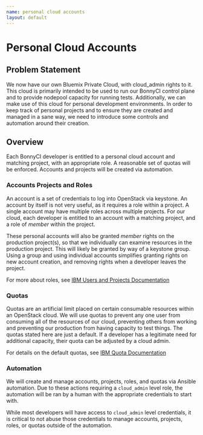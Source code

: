 ```yaml
---
name: personal cloud accounts
layout: default
---
```


# Personal Cloud Accounts

## Problem Statement

We now have our own Bluemix Private Cloud, with cloud_admin rights to it. This cloud is primarily intended to be used to run our BonnyCI control plane and to provide nodepool capacity for running tests. Additionally, we can make use of this cloud for personal development environments. In order to keep track of personal projects and to ensure they are created and managed in a sane way, we need to introduce some controls and automation around their creation.

## Overview

Each BonnyCI developer is entitled to a personal cloud account and matching project, with an appropriate role. A reasonable set of quotas will be enforced. Accounts and projects will be created via automation.

### Accounts Projects and Roles

An account is a set of credentials to log into OpenStack via keystone. An account by itself is not very useful, as it requires a role within a project. A single account may have multiple roles across multiple projects. For our cloud, each developer is entitled to an account with a matching project, and a role of _member_ within the project.

These personal accounts will also be granted _member_ rights on the production project(s), so that we individually can examine resources in the production project. This will likely be granted by way of a keystone group. Using a group and using individual accounts simplifies granting rights on new account creation, and removing rights when a developer leaves the project.

For more about roles, see [IBM Users and Projects Documentation](http://ibm-blue-box-help.github.io/help-documentation/keystone/Managing_Users_and_Projects/)

### Quotas

Quotas are an artificial limit placed on certain consumable resources within an OpenStack cloud. We will use quotas to prevent any one user from consuming all of the resources of our cloud, preventing others from working and preventing our production from having capacity to test things. The quotas stated here are just a default. If a developer has a legitimate need for additional capacity, their quota can be adjusted by a cloud admin.

For details on the default quotas, see [IBM Quota Documentation](http://ibm-blue-box-help.github.io/help-documentation/openstack/userdocs/quotas/)

### Automation

We will create and manage accounts, projects, roles, and quotas via Ansible automation. Due to these actions requiring a `cloud_admin` level role, the automation will be ran by a human with the appropriate credentials to start with.

While most developers will have access to `cloud_admin` level credentials, it is critical to not abuse those credentials to manage accounts, projects, roles, or quotas outside of the automation.
